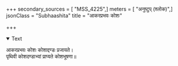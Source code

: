 +++
secondary_sources = [ "MSS_4225",]
meters = [ "अनुष्टुप् (श्लोक)",]
jsonClass = "Subhaashita"
title = "आकरप्रभवः कोशः"

+++

<details open><summary>Text</summary>

आकरप्रभवः कोशः कोशाद्दण्डः प्रजायते।  
पृथिवी कोशदण्डाभ्यां प्राप्यते कोशभूषणा॥
</details>
